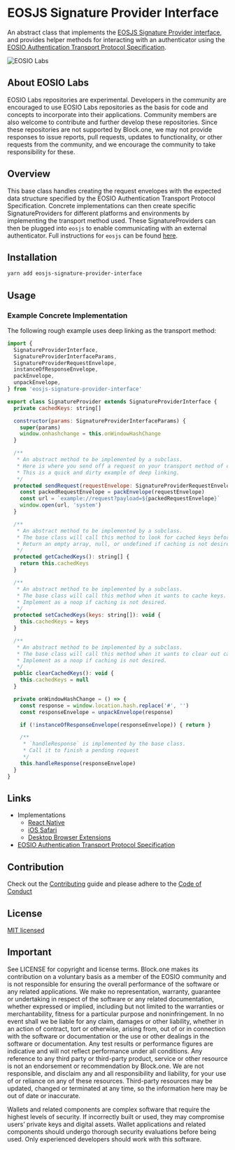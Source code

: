 # EOSJS Signature Provider Interface

An abstract class that implements the [EOSJS Signature Provider interface](https://github.com/EOSIO/eosjs/blob/68272dd4a52f6fca51a4ff668d3800eafe5a19e4/src/eosjs-api-interfaces.ts#L61), and provides helper methods for interacting with an authenticator using the [EOSIO Authentication Transport Protocol Specification](https://github.com/EOSIO/eosio-authentication-transport-protocol-spec).

![EOSIO Labs](https://img.shields.io/badge/EOSIO-Labs-5cb3ff.svg)

## About EOSIO Labs

EOSIO Labs repositories are experimental.  Developers in the community are encouraged to use EOSIO Labs repositories as the basis for code and concepts to incorporate into their applications. Community members are also welcome to contribute and further develop these repositories. Since these repositories are not supported by Block.one, we may not provide responses to issue reports, pull requests, updates to functionality, or other requests from the community, and we encourage the community to take responsibility for these.

## Overview

This base class handles creating the request envelopes with the expected data structure specified by the EOSIO Authentication Transport Protocol Specification. Concrete implementations can then create specific SignatureProviders for different platforms and environments by implementing the transport method used. These SignatureProviders can then be plugged into `eosjs` to enable communicating with an external authenticator. Full instructions for `eosjs` can be found [here](https://github.com/EOSIO/eosjs).

## Installation

```bash
yarn add eosjs-signature-provider-interface
```

## Usage

### Example Concrete Implementation

The following rough example uses deep linking as the transport method:

```javascript
import {
  SignatureProviderInterface,
  SignatureProviderInterfaceParams,
  SignatureProviderRequestEnvelope,
  instanceOfResponseEnvelope,
  packEnvelope,
  unpackEnvelope,
} from 'eosjs-signature-provider-interface'

export class SignatureProvider extends SignatureProviderInterface {
  private cachedKeys: string[]

  constructor(params: SignatureProviderInterfaceParams) {
    super(params)
    window.onhashchange = this.onWindowHashChange
  }

  /**
   * An abstract method to be implemented by a subclass.
   * Here is where you send off a request on your transport method of choice.
   * This is a quick and dirty example of deep linking.
   */
  protected sendRequest(requestEnvelope: SignatureProviderRequestEnvelope): void {
    const packedRequestEnvelope = packEnvelope(requestEnvelope)
    const url = `example://request?payload=${packedRequestEnvelope}`
    window.open(url, 'system')
  }

  /**
   * An abstract method to be implemented by a subclass.
   * The base class will call this method to look for cached keys before calling `sendRequest`.
   * Return an empty array, null, or undefined if caching is not desired.
   */
  protected getCachedKeys(): string[] {
    return this.cachedKeys
  }

  /**
   * An abstract method to be implemented by a subclass.
   * The base class will call this method when it wants to cache keys.
   * Implement as a noop if caching is not desired.
   */
  protected setCachedKeys(keys: string[]): void {
    this.cachedKeys = keys
  }

  /**
   * An abstract method to be implemented by a subclass.
   * The base class will call this method when it wants to clear out cached keys.
   * Implement as a noop if caching is not desired.
   */
  public clearCachedKeys(): void {
    this.cachedKeys = null
  }

  private onWindowHashChange = () => {
    const response = window.location.hash.replace('#', '')
    const responseEnvelope = unpackEnvelope(response)

    if (!instanceOfResponseEnvelope(responseEnvelope)) { return }

    /**
     * `handleResponse` is implemented by the base class.
     * Call it to finish a pending request
     */
    this.handleResponse(responseEnvelope)
  }
}
```

## Links
- Implementations
  - [React Native](https://github.com/EOSIO/eosjs-react-native-signature-provider-interface)
  - [iOS Safari](https://github.com/EOSIO/eosjs-ios-browser-signature-provider-interface)
  - [Desktop Browser Extensions](https://github.com/EOSIO/eosjs-window-message-signature-provider-interface)
- [EOSIO Authentication Transport Protocol Specification](https://github.com/EOSIO/eosio-authentication-transport-protocol-spec)

## Contribution
Check out the [Contributing](./CONTRIBUTING.md) guide and please adhere to the [Code of Conduct](./CONTRIBUTING.md#conduct)

## License
[MIT licensed](./LICENSE)

## Important

See LICENSE for copyright and license terms.  Block.one makes its contribution on a voluntary basis as a member of the EOSIO community and is not responsible for ensuring the overall performance of the software or any related applications.  We make no representation, warranty, guarantee or undertaking in respect of the software or any related documentation, whether expressed or implied, including but not limited to the warranties or merchantability, fitness for a particular purpose and noninfringement. In no event shall we be liable for any claim, damages or other liability, whether in an action of contract, tort or otherwise, arising from, out of or in connection with the software or documentation or the use or other dealings in the software or documentation.  Any test results or performance figures are indicative and will not reflect performance under all conditions.  Any reference to any third party or third-party product, service or other resource is not an endorsement or recommendation by Block.one.  We are not responsible, and disclaim any and all responsibility and liability, for your use of or reliance on any of these resources. Third-party resources may be updated, changed or terminated at any time, so the information here may be out of date or inaccurate.

Wallets and related components are complex software that require the highest levels of security.  If incorrectly built or used, they may compromise users’ private keys and digital assets. Wallet applications and related components should undergo thorough security evaluations before being used.  Only experienced developers should work with this software.
